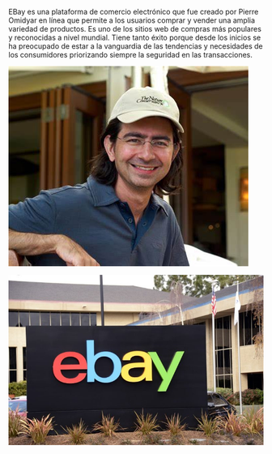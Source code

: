 
EBay es una plataforma de comercio electrónico que fue creado por Pierre Omidyar en línea que permite a los usuarios comprar y vender una amplia variedad de productos. Es uno de los sitios web de compras más populares y reconocidas a nivel mundial.
Tiene tanto éxito porque desde los inicios se ha preocupado de estar a la vanguardia de las tendencias y necesidades de los consumidores priorizando siempre la seguridad en las transacciones.

![Imagen de creador de ebay](https://github.com/VictorLopez279/SMX2-M8-UF1-A3-Historia-de-la-web/blob/main/creador%20ebay.jpeg "Titulo opcional de la imagen")

![Imagen de logo ebay](https://github.com/VictorLopez279/SMX2-M8-UF1-A3-Historia-de-la-web/blob/main/ebay%20logo.jpg "Titulo opcional de la imagen")
